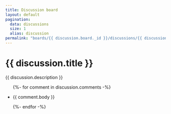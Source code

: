 ```yaml
---
title: Discussion board
layout: default
pagination:
  data: discussions
  size: 1
  alias: discussion
permalink: "boards/{{ discussion.board._id }}/discussions/{{ discussion.zooniverse_id}}/"
---
```

<h1 class="text-lg">{{ discussion.title }}</h1>
<p>{{ discussion.description }}</p>
<ul>
{%- for comment in discussion.comments -%}
<li class="container mb-4 border-b">

{{ comment.body }}

</li>
{%- endfor -%}
</ul>